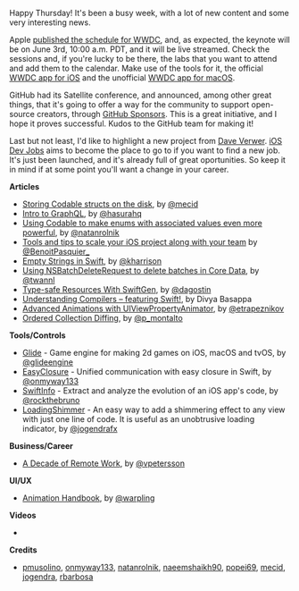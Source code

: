 Happy Thursday! It's been a busy week, with a lot of new content and some very interesting news.

Apple [published the schedule for WWDC](https://developer.apple.com/wwdc19/schedule/), and, as expected, the keynote will be on June 3rd, 10:00 a.m. PDT, and it will be live streamed. Check the sessions and, if you're lucky to be there, the labs that you want to attend and add them to the calendar. Make use of the tools for it, the official [WWDC app for iOS](https://itunes.apple.com/ro/app/wwdc/id640199958?mt=8) and the unofficial [WWDC app for macOS](https://wwdc.io/).

GitHub had its Satellite conference, and announced, among other great things, that it's going to offer a way for the community to support open-source creators, through [GitHub Sponsors](https://github.com/sponsors). This is a great initiative, and I hope it proves successful. Kudos to the GitHub team for making it!

Last but not least, I'd like to highlight a new project from [Dave Verwer](https://twitter.com/daveverwer). [iOS Dev Jobs](https://iosdevjobs.com/) aims to become the place to go to if you want to find a new job. It's just been launched, and it's already full of great oportunities. So keep it in mind if at some point you'll want a change in your career.

**Articles**

* [Storing Codable structs on the disk](https://mecid.github.io/2019/05/22/storing-codable-structs-on-the-disk/), by [@mecid](https://twitter.com/mecid)
* [Intro to GraphQL](https://learn.hasura.io/graphql/ios/introduction), by [@hasurahq](https://twitter.com/hasurahq)
* [Using Codable to make enums with associated values even more powerful](https://blog.natanrolnik.me/codable-enums-associated-values), by [@natanrolnik](https://twitter.com/natanrolnik)
* [Tools and tips to scale your iOS project along with your team](https://benoitpasquier.com/tools-tips-to-scale-ios-project-and-team/) by [@BenoitPasquier_](https://twitter.com/benoitpasquier_)
* [Empty Strings in Swift](https://useyourloaf.com/blog/empty-strings-in-swift/), by [@kharrison](https://twitter.com/kharrison)
* [Using NSBatchDeleteRequest to delete batches in Core Data](https://www.avanderlee.com/swift/nsbatchdeleterequest-core-data/), by [@twannl](https://www.twitter.com/twannl)
* [Type-safe Resources With SwiftGen](https://agostini.tech/2019/05/19/type-safe-resources-with-swiftgen/), by [@dagostin](https://twitter.com/dagostin)
* [Understanding Compilers – featuring Swift!](https://www.prolificinteractive.com/2019/05/18/understanding-compilers-featuring-swift/), by Divya Basappa
* [Advanced Animations with UIViewPropertyAnimator](https://www.appcoda.com/interactive-animation/), by [@etrapeznikov](https://twitter.com/etrapeznikov)
* [Ordered Collection Diffing](https://thoughtbot.com/blog/ordered-collection-diffing), by [@p_montalto](https://twitter.com/p_montalto)

**Tools/Controls**

* [Glide](https://github.com/cocoatoucher/Glide) - Game engine for making 2d games on iOS, macOS and tvOS, by [@glideengine](https://twitter.com/glideengine)
* [EasyClosure](https://github.com/onmyway133/EasyClosure) - Unified communication with easy closure in Swift, by [@onmyway133](https://twitter.com/onmyway133)
* [SwiftInfo](https://github.com/rockbruno/SwiftInfo) - Extract and analyze the evolution of an iOS app's code, by [@rockthebruno](https://twitter.com/rockthebruno)
* [LoadingShimmer](https://github.com/jogendra/LoadingShimmer) - An easy way to add a shimmering effect to any view with just one line of code. It is useful as an unobtrusive loading indicator, by [@jogendrafx](https://twitter.com/jogendrafx)

**Business/Career**

* [A Decade of Remote Work](https://blog.viktorpetersson.com/2019/05/18/a-decade-of-remote.html), by [@vpetersson](https://twitter.com/vpetersson)

**UI/UX**

* [Animation Handbook](https://www.designbetter.co/animation-handbook), by [@warpling](http://twitter.com/warpling)

**Videos**

* 

**Credits**

* [pmusolino](https://www.github.com/pmusolino), [onmyway133](https://www.github.com/onmyway133), [natanrolnik](https://www.github.com/natanrolnik), [naeemshaikh90](https://github.com/naeemshaikh90), [popei69](https://www.github.com/popei69), [mecid](https://github.com/mecid), [jogendra](https://github.com/jogendra), [rbarbosa](https://github.com/rbarbosa)
